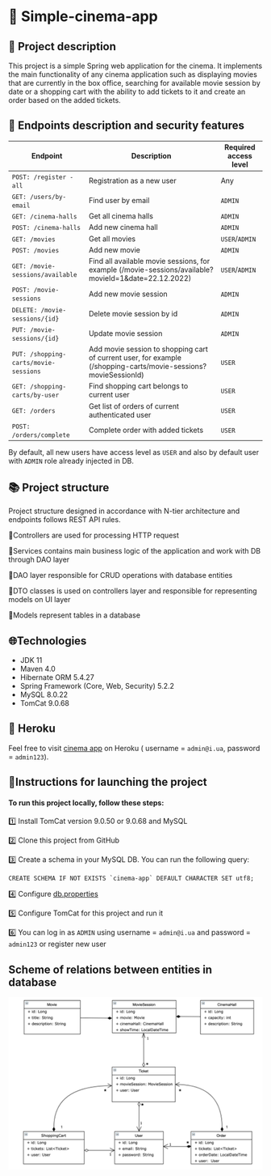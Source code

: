 ﻿# 🎥 Simple-cinema-app
## 📝 Project description 
This project is a simple Spring web application for the cinema.
It implements the main functionality of any cinema application such as displaying movies that
are currently in the box office, searching for available movie session by date or a shopping cart with the ability to
add tickets to it and create an order based on the added tickets.

## 🔎 Endpoints description and security features

| Endpoint                              | Description                                                                                                     | Required access level |
|---------------------------------------|-----------------------------------------------------------------------------------------------------------------|-----------------------|
| `POST: /register - all`               | Registration as a new user                                                                                      | Any                   |
| `GET: /users/by-email`                | Find user by email                                                                                              | `ADMIN`               |
| `GET: /cinema-halls`                  | Get all cinema halls                                                                                            | `ADMIN`               |
| `POST: /cinema-halls`                 | Add new cinema hall                                                                                             | `ADMIN`               |
| `GET: /movies`                        | Get all movies                                                                                                  | `USER`/`ADMIN`        |
| `POST: /movies`                       | Add new movie                                                                                                   | `ADMIN`               |
| `GET: /movie-sessions/available`      | Find all available movie sessions, for example (/movie-sessions/available?movieId=1&date=22.12.2022)            | `USER`/`ADMIN`        |
| `POST: /movie-sessions`               | Add new movie session                                                                                           | `ADMIN`               |
| `DELETE: /movie-sessions/{id}`        | Delete movie session by id                                                                                      | `ADMIN`               |
| `PUT: /movie-sessions/{id}`           | Update movie session                                                                                            | `ADMIN`               |
| `PUT: /shopping-carts/movie-sessions` | Add movie session to shopping cart of current user, for example (/shopping-carts/movie-sessions?movieSessionId) | `USER`                |
| `GET: /shopping-carts/by-user`        | Find shopping cart belongs to current user                                                                      | `USER`                |
| `GET: /orders`                        | Get list of orders of current authenticated user                                                                | `USER`                |
| `POST: /orders/complete`              | Complete order with added tickets                                                                               | `USER`                |

By default, all new users have access level as `USER`
and also by default user with `ADMIN` role already injected in DB.

## 📚 Project structure
Project structure designed in accordance with N-tier architecture and endpoints follows REST API rules.
<p>💠Controllers are used for processing HTTP request</p>
<p>💠Services contains main business logic of the application and work with DB through DAO layer</p>
<p>💠DAO layer responsible for CRUD operations with database entities</p>
<p>💠DTO classes is used on controllers layer and responsible for representing models on UI layer</p>
<p>💠Models represent tables in a database</p>

## 🌐Technologies
* JDK 11
* Maven 4.0
* Hibernate ORM 5.4.27
* Spring Framework (Core, Web, Security) 5.2.2
* MySQL 8.0.22
* TomCat 9.0.68

## 🎇 Heroku 
Feel free to visit <a href = "https://cinema-app-v1.herokuapp.com/login">cinema app</a> on Heroku ( username = `admin@i.ua`, password = `admin123`).


## 🚀Instructions for launching the project
<h4>To run this project locally, follow these steps:</h4>

1️⃣ Install TomCat version 9.0.50 or 9.0.68  and MySQL

2️⃣  Clone this project from GitHub

3️⃣  Create a schema in your MySQL DB.
You can run the following query:<br>
```
CREATE SCHEMA IF NOT EXISTS `cinema-app` DEFAULT CHARACTER SET utf8;
```

4️⃣  Configure [db.properties](src/main/resources/db.properties)


5️⃣  Configure TomCat for this project and run it

6️⃣  You can log in as `ADMIN` using username = `admin@i.ua` and password = `admin123` or register new user


## Scheme of relations between entities in database

<img src="Hibernate_Cinema_Uml.png" alt="UML DB Scheme">
